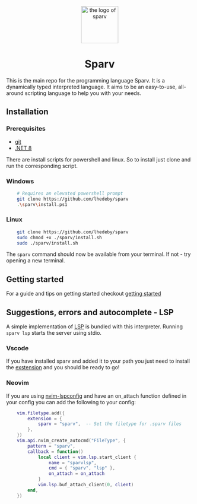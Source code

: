 <div align="center">
  <picture>
    <img width=100px height=100px alt="the logo of sparv" src="https://github.com/user-attachments/assets/d246756f-c2fe-432e-846f-2a9fe37f1c06" />
  </picture>
  <h1>Sparv</h1>
</div>

This is the main repo for the programming language Sparv. It is a dynamically typed interpreted language. It aims to be an easy-to-use, all-around scripting language to help
you with your needs.

## Installation

### Prerequisites
- [git](https://git-scm.com)
- [.NET 8](https://github.com/dotnet/core)

There are install scripts for powershell and linux. So to install just clone and run the corresponding script.

### Windows
```sh
    # Requires an elevated powershell prompt
    git clone https://github.com/lhedeby/sparv
    .\sparv\install.ps1
```
### Linux
```sh
    git clone https://github.com/lhedeby/sparv
    sudo chmod +x ./sparv/install.sh
    sudo ./sparv/install.sh
```
The ```sparv``` command should now be available from your terminal. If not - try opening a new terminal.  

## Getting started

For a guide and tips on getting started checkout [getting started](https://github.com/lhedeby/sparv/blob/main/docs/getting-started.md)

## Suggestions, errors and autocomplete - LSP

A simple implementation of [LSP](https://microsoft.github.io/language-server-protocol/) is bundled with this interpreter. Running ```sparv lsp``` starts the server
using stdio.

### Vscode

If you have installed sparv and added it to your path you just need to install the [exstension](https://marketplace.visualstudio.com/items?itemName=Sparv.sparv-lsp) and you should be ready to go!

### Neovim

If you are using [nvim-lspconfig](https://github.com/neovim/nvim-lspconfig) and have an on_attach function defined in your config you can add the following to your config:
```lua
    vim.filetype.add({
        extension = {
            sparv = "sparv",  -- Set the filetype for .sparv files
        },
    })
    vim.api.nvim_create_autocmd("FileType", {
        pattern = "sparv",
        callback = function()
            local client = vim.lsp.start_client {
                name = "sparvlsp",
                cmd = { "sparv", "lsp" },
                on_attach = on_attach
            }
            vim.lsp.buf_attach_client(0, client)
        end,
    })
```
